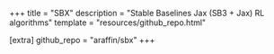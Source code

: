 +++
title = "SBX"
description = "Stable Baselines Jax (SB3 + Jax) RL algorithms"
template = "resources/github_repo.html"

[extra]
github_repo = "araffin/sbx"
+++